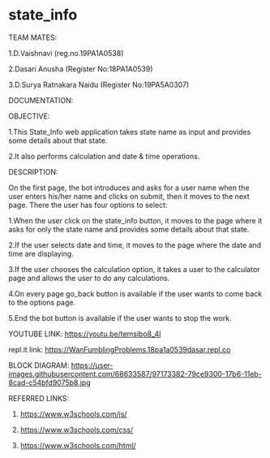 # state_info

TEAM MATES:

1.D.Vaishnavi (reg.no.19PA1A0538)

2.Dasari Anusha (Register No:18PA1A0539)

3.D.Surya Ratnakara Naidu (Register No:19PA5A0307)


DOCUMENTATION:

OBJECTIVE:

1.This State_Info web application takes state name as input and provides some details about that state.

2.It also performs calculation and date & time operations.


DESCRIPTION:

On the first page, the bot introduces and asks for a user name when the user enters his/her name and clicks on submit, then it moves to the next page. There the user has four options to select:

1.When the user click on the state_info button, it moves to the page where it asks for only the state name and provides some details about that state.

2.If the user selects date and time, it moves to the page where the date and time are displaying.

3.If the user chooses the calculation option, it takes a user to the calculator page and allows the user to do any calculations.

4.On every page go_back button is available if the user wants to come back to the options page.

5.End the bot button is available if the user wants to stop the work.


YOUTUBE LINK: https://youtu.be/temsibo8_4I

repl.it link: https://WanFumblingProblems.18pa1a0539dasar.repl.co

BLOCK DIAGRAM: https://user-images.githubusercontent.com/68633587/97173382-79ce9300-17b6-11eb-8cad-c54bfd9075b8.jpg

REFERRED LINKS: 

1. https://www.w3schools.com/js/

2. https://www.w3schools.com/css/

3. https://www.w3schools.com/html/

